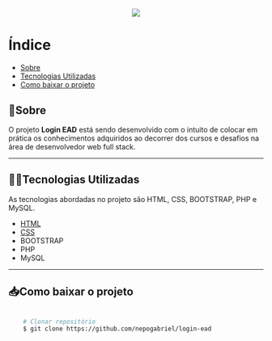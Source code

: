 <h1 align="center">
    <img src="https://ik.imagekit.io/gabrielnepo/logo-ead_lVSfwiouCF.png">
</h1>

# Índice
- [Sobre](#sobre)
- [Tecnologias Utilizadas](#tecnologias-utilizadas)
- [Como baixar o projeto](#como-baixar-o-projeto)

## 📑Sobre
O projeto **Login EAD** está sendo desenvolvido com o intuito de colocar em prática os conhecimentos adquiridos ao decorrer dos cursos e desafios na área de desenvolvedor web full stack.

---

## 👨‍💻Tecnologias Utilizadas
As tecnologias abordadas no projeto são HTML, CSS, BOOTSTRAP, PHP e MySQL.

- [HTML](https://google.com)
- [CSS](https://google.com)
- BOOTSTRAP
- PHP
- MySQL

---

## 📥Como baixar o projeto

```bash

    # Clonar repositório
    $ git clone https://github.com/nepogabriel/login-ead

```